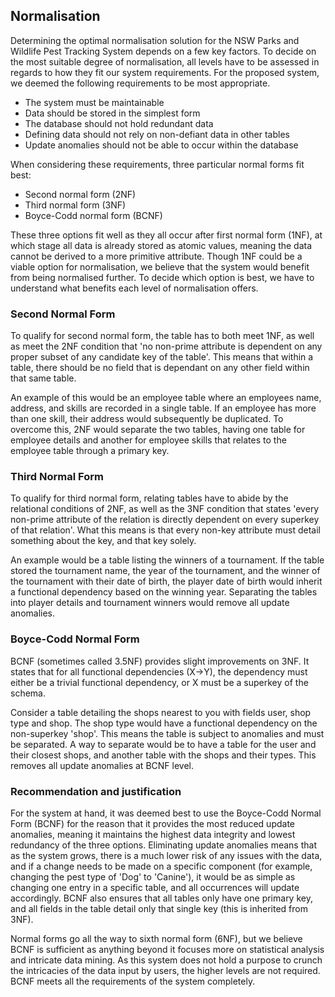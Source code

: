## Normalisation

Determining the optimal normalisation solution for the NSW Parks and Wildlife Pest Tracking System depends on a few key factors. To decide on the most suitable degree of normalisation, all levels have to be assessed in regards to how they fit our system requirements. For the proposed system, we deemed the following requirements to be most appropriate.

* The system must be maintainable
* Data should be stored in the simplest form
* The database should not hold redundant data
* Defining data should not rely on non-defiant data in other tables
* Update anomalies should not be able to occur within the database


When considering these requirements, three particular normal forms fit best:

* Second normal form (2NF)
* Third normal form (3NF)
* Boyce-Codd normal form (BCNF)

These three options fit well as they all occur after first normal form (1NF), at which stage all data is already stored as atomic values, meaning the data cannot be derived to a more primitive attribute. Though 1NF could be a viable option for normalisation, we believe that the system would benefit from being normalised further. To decide which option is best, we have to understand what benefits each level of normalisation offers.

### Second Normal Form

To qualify for second normal form, the table has to both meet 1NF, as well as meet the 2NF condition that 'no non-prime attribute is dependent on any proper subset of any candidate key of the table'. This means that within a table, there should be no field that is dependant on any other field within that same table.

An example of this would be an employee table where an employees name, address, and skills are recorded in a single table. If an employee has more than one skill, their address would subsequently be duplicated. To overcome this, 2NF would separate the two tables, having one table for employee details and another for employee skills that relates to the employee table through a primary key.

### Third Normal Form

To qualify for third normal form, relating tables have to abide by the relational conditions of 2NF, as well as the 3NF condition that states 'every non-prime attribute of the relation is directly dependent on every superkey of that relation'. What this means is that every non-key attribute must detail something about the key, and that key solely.

An example would be a table listing the winners of a tournament. If the table stored the tournament name, the year of the tournament, and the winner of the tournament with their date of birth, the player date of birth would inherit a functional dependency based on the winning year. Separating the tables into player details and tournament winners would remove all update anomalies.

### Boyce-Codd Normal Form

BCNF (sometimes called 3.5NF) provides slight improvements on 3NF. It states that for all functional dependencies (X→Y), the dependency must either be a trivial functional dependency, or X must be a superkey of the schema.

Consider a table detailing the shops nearest to you with fields user, shop type and shop. The shop type would have a functional dependency on the non-superkey 'shop'. This means the table is subject to anomalies and must be separated. A way to separate would be to have a table for the user and their closest shops, and another table with the shops and their types. This removes all update anomalies at BCNF level.

### Recommendation and justification

For the system at hand, it was deemed best to use the Boyce-Codd Normal Form (BCNF) for the reason that it provides the most reduced update anomalies, meaning it maintains the highest data integrity and lowest redundancy of the three options. Eliminating update anomalies means that as the system grows, there is a much lower risk of any issues with the data, and if a change needs to be made on a specific component (for example, changing the pest type of 'Dog' to 'Canine'), it would be as simple as changing one entry in a specific table, and all occurrences will update accordingly. BCNF also ensures that all tables only have one primary key, and all fields in the table detail only that single key (this is inherited from 3NF).

Normal forms go all the way to sixth normal form (6NF), but we believe BCNF is sufficient as anything beyond it focuses more on statistical analysis and intricate data mining. As this system does not hold a purpose to crunch the intricacies of the data input by users, the higher levels are not required. BCNF meets all the requirements of the system completely.